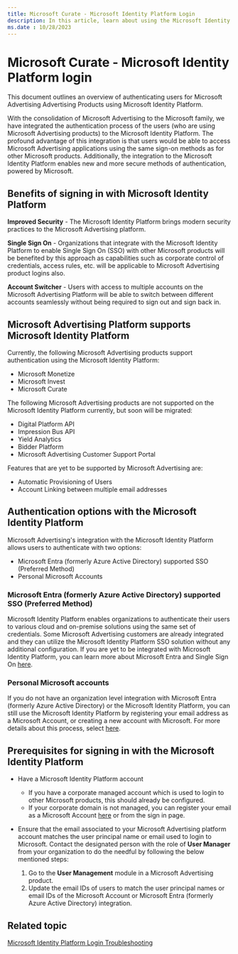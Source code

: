 ```yaml
---
title: Microsoft Curate - Microsoft Identity Platform Login
description: In this article, learn about using the Microsoft Identity Platform to authenticate users for Microsoft Advertising Advertising Products.
ms.date : 10/28/2023
---
```


# Microsoft Curate - Microsoft Identity Platform login

This document outlines an overview of authenticating users for Microsoft Advertising Advertising Products using Microsoft Identity Platform.

With the consolidation of Microsoft Advertising to the Microsoft family, we have integrated the authentication process of the users (who are using Microsoft Advertising products) to the Microsoft Identity Platform. The profound advantage of this integration is that users would be able to access Microsoft Advertising applications using the same sign-on methods as for other Microsoft products. Additionally, the integration to the Microsoft Identity Platform enables new and more secure methods of authentication, powered by Microsoft.

## Benefits of signing in with Microsoft Identity Platform

**Improved Security** - The Microsoft Identity Platform brings modern security practices to the Microsoft Advertising platform.

**Single Sign On** - Organizations that integrate with the Microsoft Identity Platform to enable Single Sign On (SSO) with other Microsoft products will be benefited by this approach as capabilities such as corporate control of credentials, access rules, etc. will be applicable to Microsoft Advertising product logins also.

**Account Switcher** - Users with access to multiple accounts on the Microsoft Advertising Platform will be able to switch between different accounts seamlessly without being required to sign out and sign back in.

## Microsoft Advertising Platform supports Microsoft Identity Platform

Currently, the following Microsoft Advertising products support authentication using the Microsoft Identity Platform:

- Microsoft Monetize
- Microsoft Invest
- Microsoft Curate

The following Microsoft Advertising products are not supported on the Microsoft Identity Platform currently, but soon will be migrated:

- Digital Platform API
- Impression Bus API
- Yield Analytics
- Bidder Platform
- Microsoft Advertising Customer Support Portal

Features that are yet to be supported by Microsoft Advertising are:

- Automatic Provisioning of Users
- Account Linking between multiple email addresses

## Authentication options with the Microsoft Identity Platform

Microsoft Advertising's integration with the Microsoft Identity Platform allows users to authenticate with two options:

- Microsoft Entra (formerly Azure Active Directory) supported SSO (Preferred Method)
- Personal Microsoft Accounts

### Microsoft Entra (formerly Azure Active Directory) supported SSO (Preferred Method)

Microsoft Identity Platform enables organizations to authenticate their users to various cloud and on-premise solutions using the same set of credentials. Some Microsoft Advertising customers are already integrated and they can utilize the Microsoft Identity Platform SSO solution without any additional configuration. If you are yet to be integrated with Microsoft Identity Platform, you can learn more about Microsoft Entra and Single Sign On [here](https://www.microsoft.com/en-us/security/business/identity-access/microsoft-entra-single-sign-on).

### Personal Microsoft accounts

If you do not have an organization level integration with Microsoft Entra (formerly Azure Active Directory) or the Microsoft Identity Platform, you can still use the Microsoft Identity Platform by registering your email address as a Microsoft Account, or creating a new account with Microsoft. For more details about this process, select [here](https://account.microsoft.com/account/Account).

## Prerequisites for signing in with the Microsoft Identity Platform

- Have a Microsoft Identity Platform account
  - If you have a corporate managed account which is used to login to other Microsoft products, this should already be configured.
  - If your corporate domain is not managed, you can register your email as a Microsoft Account [here](https://account.microsoft.com/account/Account) or from the sign in page.

- Ensure that the email associated to your Microsoft Advertising platform account matches the user principal name or email used to login to Microsoft. Contact the designated person with the role of **User Manager** from your organization to do the needful by following the below mentioned steps:
  1. Go to the **User Management** module in a Microsoft Advertising product.
  1. Update the email IDs of users to match the user principal names or email IDs of the Microsoft Account or Microsoft Entra (formerly Azure Active Directory) integration.

## Related topic

[Microsoft Identity Platform Login Troubleshooting](microsoft-identity-platform-login-troubleshooting.md)
